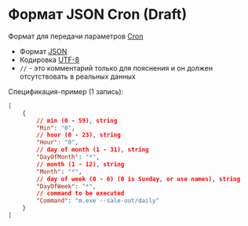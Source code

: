 # Формат JSON Cron (Draft) #

Формат для передачи параметров [Cron](http://en.wikipedia.org/wiki/Cron)

* Формат [JSON](http://json.org/json-ru.html)
* Кодировка [UTF-8](http://ru.wikipedia.org/wiki/UTF-8)
* `//` - это комментарий только для пояснения и он должен отсутствовать в реальных данных

Спецификация-пример (1 запись):

```json
[
	{
		// min (0 - 59), string
		"Min": "0",
		// hour (0 - 23), string
		"Hour": "0",
		// day of month (1 - 31), string
		"DayOfMonth": "*",
		// month (1 - 12), string
		"Month": "*",
		// day of week (0 - 6) (0 is Sunday, or use names), string
		"DayOfWeek": "*",
		// command to be executed
		"Command": "m.exe --sale-out/daily"
	}
]
```
